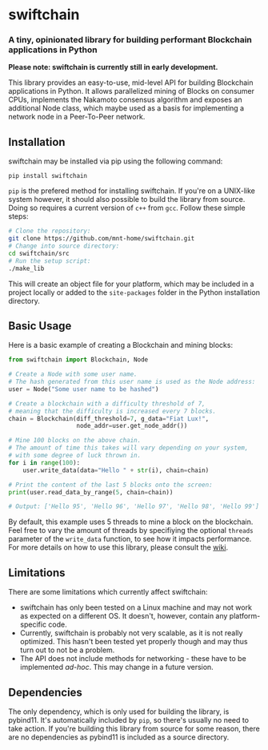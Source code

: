 # swiftchain
### A tiny, opinionated library for building performant Blockchain applications in Python

**Please note: swiftchain is currently still in early development.**

This library provides an easy-to-use, mid-level API for building Blockchain applications in Python. It allows parallelized mining of Blocks on consumer CPUs, implements the Nakamoto consensus algorithm and exposes an additional Node class, which maybe used as a basis for implementing a network node in a Peer-To-Peer network.

## Installation

swiftchain may be installed via pip using the following command:
```
pip install swiftchain
```
```pip``` is the prefered method for installing swiftchain. If you're on a UNIX-like system however, it should also possible to build the library from source. Doing so requires a current version of ```c++``` from ```gcc```. Follow these simple steps:

```bash
# Clone the repository:
git clone https://github.com/mnt-home/swiftchain.git
# Change into source directory:
cd swiftchain/src
# Run the setup script:
./make_lib
```

This will create an object file for your platform, which may be included in a project locally or added to the ```site-packages``` folder in the Python installation directory.

## Basic Usage

Here is a basic example of creating a Blockchain and mining blocks:

```python
from swiftchain import Blockchain, Node

# Create a Node with some user name.
# The hash generated from this user name is used as the Node address:
user = Node("Some user name to be hashed")

# Create a blockchain with a difficulty threshold of 7,
# meaning that the difficulty is increased every 7 blocks.
chain = Blockchain(diff_threshold=7, g_data="Fiat Lux!",
                   node_addr=user.get_node_addr())

# Mine 100 blocks on the above chain.
# The amount of time this takes will vary depending on your system,
# with some degree of luck thrown in.
for i in range(100):
    user.write_data(data="Hello " + str(i), chain=chain)

# Print the content of the last 5 blocks onto the screen:
print(user.read_data_by_range(5, chain=chain))

# Output: ['Hello 95', 'Hello 96', 'Hello 97', 'Hello 98', 'Hello 99']

```
By default, this example uses 5 threads to mine a block on the blockchain. Feel free to vary the amount of threads by specifiying the optional ```threads``` parameter of the ```write_data``` function, to see how it impacts performance.
For more details on how to use this library, please consult the [wiki](https://github.com/mnt-home/swiftchain/wiki).

## Limitations

There are some limitations which currently affect swiftchain:

* swiftchain has only been tested on a Linux machine and may not work as expected on a different OS. It doesn't, however, contain any platform-specific code.
* Currently, swiftchain is probably not very scalable, as it is not really optimized. This hasn't been tested yet properly though and may thus turn out to not be a problem.
* The API does not include methods for networking - these have to be implemented *ad-hoc*. This may change in a future version.

## Dependencies

The only dependency, which is only used for building the library, is pybind11. It's automatically included by ```pip```, so there's usually no need to take action. If you're building this library from source for some reason, there are no dependencies as pybind11 is included as a source directory. 

